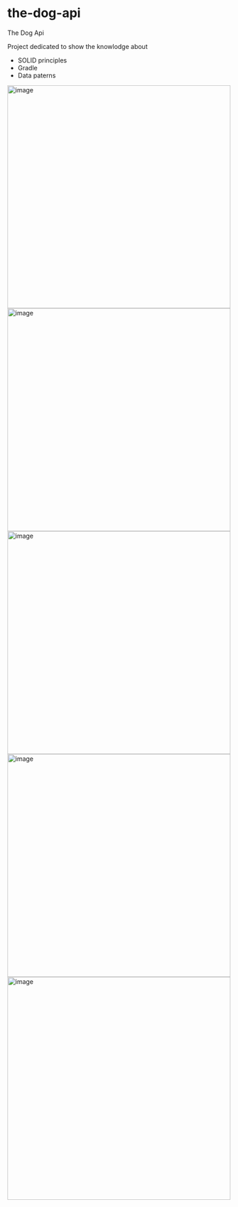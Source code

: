 # the-dog-api
The Dog Api


Project dedicated to show the knowlodge about 
  *  SOLID principles
  *  Gradle
  *  Data paterns 
  
  <img width="502" alt="image" src="https://user-images.githubusercontent.com/56303251/185950703-5e92a6d5-1b84-464c-a473-34f04f4c9b53.png">
<img width="502" alt="image" src="https://user-images.githubusercontent.com/56303251/185950766-a4eb4aea-be4e-4b7f-84ea-c322908a3d9d.png">
<img width="502" alt="image" src="https://user-images.githubusercontent.com/56303251/185950794-21bb40b0-8463-43a0-9a04-c1dd62658871.png">
<img width="502" alt="image" src="https://user-images.githubusercontent.com/56303251/185950834-fa16bb47-4a35-43e2-a059-07c142f9fb7d.png">
<img width="502" alt="image" src="https://user-images.githubusercontent.com/56303251/185950910-fb779927-f4bf-4ada-99a8-3077bb527d08.png">

